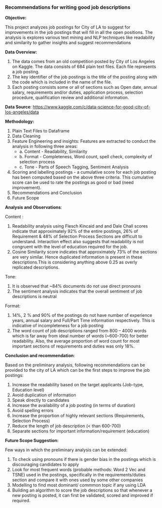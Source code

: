 
### Recommendations for writing good job descriptions

__Objective:__

This project analyzes job postings for City of LA to suggest for improvements in the job postings that will fill in all the open positions. The analysis is explores various text mining and NLP techniques like readability and similarity to gather insights and suggest recommendations

__Data Overview:__

1. The data comes from an old competition posted by City of Los Angeles on Kaggle. The data consists of 684 plain text files. Each file represents a job posting. 
2. The key identifier of the job postings is the title of the posting along with the code which is included in the name of the file.
3. Each posting consists some or all of sections such as Open date, annual salary, requirements and/or duties, application process, selection procedure, qualification review and additional information.

__Data Source__: https://www.kaggle.com/c/data-science-for-good-city-of-los-angeles/data 

__Methodology:__
1. Plain Text Files to Dataframe 
2. Data Cleaning
3. Feature Engineering and insights: Features are extracted to conduct the analysis in following three areas:
    * a. Content - Readability, Similarity
    * b. Format - Completeness, Word count, spell check, complexity of selection process
    * c. Tone - Parts of Speech Tagging, Sentiment Analysis
4. Scoring and labelling postings  - a cumulative score for each job posting has been computed based on the above three criteria. This cumulative score can be used to rate the postings as good or bad (need improvement).
5. Recommendations and Conclusion 
6. Future Scope

__Analysis and Observations__:

Content : 
   1. Readability analysis using Flesch Kincaid and and Dale Chall scores indicate that approximately 92% of the entire postings, 26% of Requirement & 48% of Selection Process Sections are difficult to understand. Interaction effect also suggests that readability is not congruent with the level of education required for the job.
   2. Cosine Similarity score indicates that approximately 73% of the sections are very similar. Hence duplicated information is present in these descriptions.This is considering anything above 0.25 as overly replicated descriptions.

Tone: 
   1. It is observed that ~84% documents do not use direct pronouns
   2. The sentiment analysis indicates that the overall sentiment of job descriptions is neutral

Format:
   1. 14%, 2 % and 90% of the postings do not have number of experience years, annual salary and Full/Part Time information respectively. This is indicative of incompleteness for a job posting
   2. The word count of job descriptions ranged from 800 – 4000 words which is far away from ideal number of words (~600-700) for better readability. Also, the average proportion of word count for most important sections of requirements and duties was only 18%.  

__Conclusion and recommendation__:

Based on the preliminary analysis, following recommendations can be provided to the city of LA which can be the first steps to improve the job postings:

1. Increase the readability based on the target applicants (Job-type, Education level)
2. Avoid duplication of information
3. Speak directly to candidates
4. Increase the availability of a job posting (in terms of duration)
5. Avoid spelling errors
6. Increase the proportion of highly relevant sections (Requirements, Selection Process)
7. Reduce the length of job description (< than 600-700)
8. Separate sections for important information/requirement (education)

__Future Scope Suggestion:__

Few ways in which the preliminary analysis can be extended:
1. To check using pronouns if there is gender bias in the postings which is discouraging candidates to apply 
2. Look for most frequent words (probable methods: Word 2 Vec and TSNE) used in the postings, specifically     in the requirements/duties section and compare it with ones used by some other companies
3. Modelling to find most dominant/ commmon topic if any using LDA 
4. Building an algorithm to score the job descriptions so that whenever a new posting is posted, it can   first be validated, scored and improved if required.

